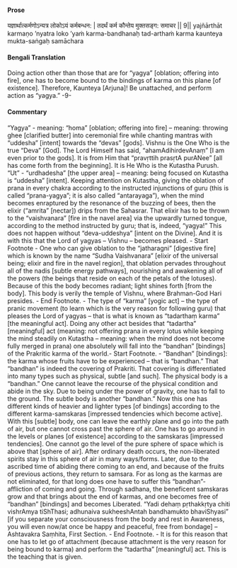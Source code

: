 #### Prose 

यज्ञार्थात्कर्मणोऽन्यत्र लोकोऽयं कर्मबन्धन: |
तदर्थं कर्म कौन्तेय मुक्तसङ्ग: समाचर || 9||
yajñārthāt karmaṇo ’nyatra loko ’yaṁ karma-bandhanaḥ
tad-arthaṁ karma kaunteya mukta-saṅgaḥ samāchara

 #### Bengali Translation 

Doing action other than those that are for “yagya” [oblation; offering into fire], one has to become bound to the bindings of karma on this plane [of existence]. Therefore, Kaunteya [Arjuna]! Be unattached, and perform action as “yagya.”  -9-

 #### Commentary 

“Yagya” - meaning: “homa” [oblation; offering into fire] – meaning: throwing ghee [clarified butter] into ceremonial fire while chanting mantras with “uddesha” [intent] towards the “devas” [gods]. Vishnu is the One Who is the true “Deva” [God]. The Lord Himself has said, “ahamAdihirdevAnaṃ” [I am even prior to the gods]. It is from Him that “pravṛttih prasṛtA purANee” [all has come forth from the beginning]. It is He Who is the Kutastha Purush. “Ut” - “urdhadesha” [the upper area] – meaning: being focused on Kutastha is “uddesha” [intent]. Keeping attention on Kutastha, giving the oblation of prana in every chakra according to the instructed injunctions of guru (this is called “prana-yagya”; it is also called “antarayaga”), when the mind becomes enraptured by the resonance of the buzzing of bees, then the elixir (“amrita” [nectar]) drips from the Sahasrar. That elixir has to be thrown to the “vaishvanara” [fire in the navel area] via the upwardly turned tongue, according to the method instructed by guru; that is, indeed, “yagya!” This does not happen without “deva-uddeshya” [intent on the Divine]. And it is with this that the Lord of yagyas – Vishnu – becomes pleased. - Start Footnote - One who can give oblation to the “jatharagni” [digestive fire] which is known by the name “Sudha Vaishvanara” [elixir of the universal being; elixir and fire in the navel region], that oblation pervades throughout all of the nadis [subtle energy pathways], nourishing and awakening all of the powers (the beings that reside on each of the petals of the lotuses). Because of this the body becomes radiant; light shines forth [from the body]. This body is verily the temple of Vishnu, where Brahman-God Hari presides. - End Footnote. -   The type of “karma” [yogic act] – the type of pranic movement (to learn which is the very reason for following guru) that pleases the Lord of yagyas – that is what is known as “tadarthaṃ karma” [the meaningful act]. Doing any other act besides that “tadartha” [meaningful] act (meaning: not offering prana in every lotus while keeping the mind steadily on Kutastha – meaning: when the mind does not become fully merged in prana) one absolutely will fall into the “bandhan” [bindings] of the Prakritic karma of the world.- Start Footnote. - “Bandhan” [bindings]: the karma whose fruits have to be experienced – that is “bandhan.” That “bandhan” is indeed the covering of Prakriti. That covering is differentiated into many types such as physical, subtle [and such]. The physical body is a “bandhan.” One cannot leave the recourse of the physical condition and abide in the sky. Due to being under the power of gravity, one has to fall to the ground. The subtle body is another “bandhan.” Now this one has different kinds of heavier and lighter types [of bindings] according to the different karma-samskaras [impressed tendencies which become active]. With this [subtle] body, one can leave the earthly plane and go into the path of air, but one cannot cross past the sphere of air. One has to go around in the levels or planes [of existence] according to the samskaras [impressed tendencies]. One cannot go the level of the pure sphere of space which is above that [sphere of air]. After ordinary death occurs, the non-liberated spirits stay in this sphere of air in many ways/forms. Later, due to the ascribed time of abiding there coming to an end, and because of the fruits of previous actions, they return to samsara. For as long as the karmas are not eliminated, for that long does one have to suffer this “bandhan”-affliction of coming and going. Through sadhana, the beneficent samskaras grow and that brings about the end of karmas, and one becomes free of “bandhan” [bindings] and becomes Liberated. “Yadi dehaṃ pṛthakkṛtya chiti vishrAmya tiShThasi; adhunaiva sukheeshAntah bandhamukto bhaviShyasi” [if you separate your consciousness from the body and rest in Awareness, you will even now/at once be happy and peaceful, free from bondage] – Ashtavakra Saṃhita, First Section. - End Footnote. - It is for this reason that one has to let go of attachment (because attachment is the very reason for being bound to karma) and perform the “tadartha” [meaningful] act. This is the teaching that is given.